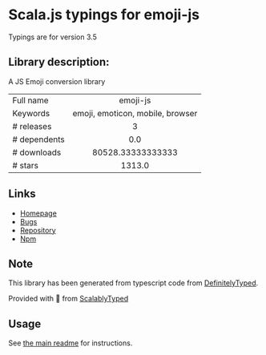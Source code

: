 
# Scala.js typings for emoji-js

Typings are for version 3.5

## Library description:
A JS Emoji conversion library

|                    |                 |
| ------------------ | :-------------: |
| Full name          | emoji-js |
| Keywords           | emoji, emoticon, mobile, browser |
| # releases         | 3 |
| # dependents       | 0.0 |
| # downloads        | 80528.33333333333 |
| # stars            | 1313.0 |

## Links
- [Homepage](https://github.com/iamcal/js-emoji)
- [Bugs](https://github.com/iamcal/js-emoji/issues)
- [Repository](https://github.com/iamcal/js-emoji)
- [Npm](https://www.npmjs.com/package/emoji-js)
    


## Note
This library has been generated from typescript code from [DefinitelyTyped](https://definitelytyped.org).

Provided with :purple_heart: from [ScalablyTyped](https://github.com/oyvindberg/ScalablyTyped)

## Usage
See [the main readme](../../readme.md) for instructions.


